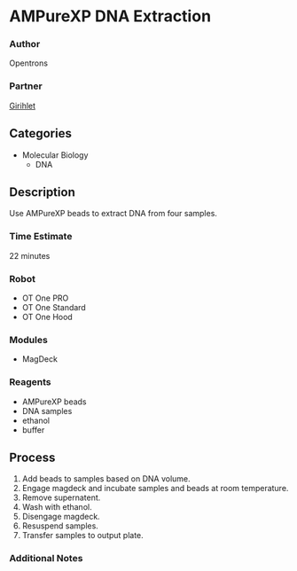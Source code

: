 # AMPureXP DNA Extraction

### Author
Opentrons

### Partner
[Girihlet](http://www.girihlet.com)

## Categories
* Molecular Biology
	* DNA

## Description
Use AMPureXP beads to extract DNA from four samples.

### Time Estimate
22 minutes

### Robot
* OT One PRO
* OT One Standard
* OT One Hood

### Modules
* MagDeck

### Reagents
* AMPureXP beads
* DNA samples
* ethanol
* buffer

## Process
1. Add beads to samples based on DNA volume.
2. Engage magdeck and incubate samples and beads at room temperature.
3. Remove supernatent.
4. Wash with ethanol.
5. Disengage magdeck.
6. Resuspend samples.
7. Transfer samples to output plate.


### Additional Notes